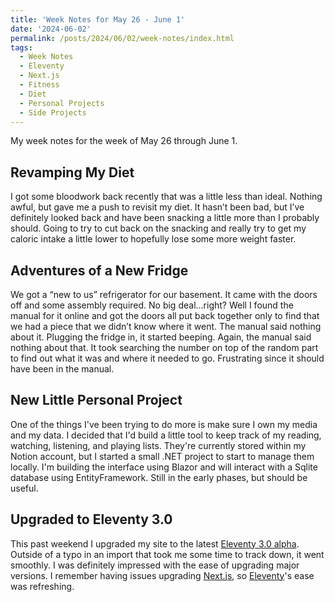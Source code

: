 ```yaml
---
title: 'Week Notes for May 26 - June 1'
date: '2024-06-02'
permalink: /posts/2024/06/02/week-notes/index.html
tags:
  - Week Notes
  - Eleventy
  - Next.js
  - Fitness
  - Diet
  - Personal Projects
  - Side Projects
---
```


My week notes for the week of May 26 through June 1.
<!-- excerpt -->

## Revamping My Diet

I got some bloodwork back recently that was a little less than ideal. Nothing awful, but gave me a push to revisit my diet. It hasn’t been bad, but I’ve definitely looked back and have been snacking a little more than I probably should. Going to try to cut back on the snacking and really try to get my caloric intake a little lower to hopefully lose some more weight faster.

## Adventures of a New Fridge

We got a “new to us” refrigerator for our basement. It came with the doors off and some assembly required. No big deal…right? Well I found the manual for it online and got the doors all put back together only to find that we had a piece that we didn’t know where it went. The manual said nothing about it. Plugging the fridge in, it started beeping. Again, the manual said nothing about that. It took searching the number on top of the random part to find out what it was and where it needed to go. Frustrating since it should have been in the manual.

## New Little Personal Project

One of the things I've been trying to do more is make sure I own my media and my data. I decided that I'd build a little tool to keep track of my reading, watching, listening, and playing lists. They're currently stored within my Notion account, but I started a small .NET project to start to manage them locally. I'm building the interface using Blazor and will interact with a Sqlite database using EntityFramework. Still in the early phases, but should be useful.

## Upgraded to Eleventy 3.0

This past weekend I upgraded my site to the latest [Eleventy 3.0 alpha](https://www.11ty.dev/blog/canary-eleventy-v3/). Outside of a typo in an import that took me some time to track down, it went smoothly. I was definitely impressed with the ease of upgrading major versions. I remember having issues upgrading [Next.js](https://nextjs.org), so [Eleventy](https://www.11ty.dev)'s ease was refreshing.
